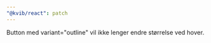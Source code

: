 ```yaml
---
"@kvib/react": patch
---
```


Button med variant="outline" vil ikke lenger endre størrelse ved hover.
